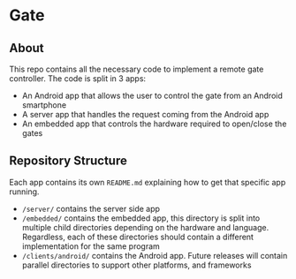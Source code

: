 # Gate
## About
This repo contains all the necessary code to implement a remote gate controller. The code is split in 3 apps:
- An Android app that allows the user to control the gate from an Android smartphone
- A server app that handles the request coming from the Android app
- An embedded app that controls the hardware required to open/close the gates

## Repository Structure
Each app contains its own `README.md` explaining how to get that specific app running.
- `/server/` contains the server side app
- `/embedded/` contains the embedded app, this directory is split into multiple child directories depending on the hardware and language. Regardless, each of these directories should contain a different implementation for the same program
- `/clients/android/` contains the Android app. Future releases will contain parallel directories to support other platforms, and frameworks
